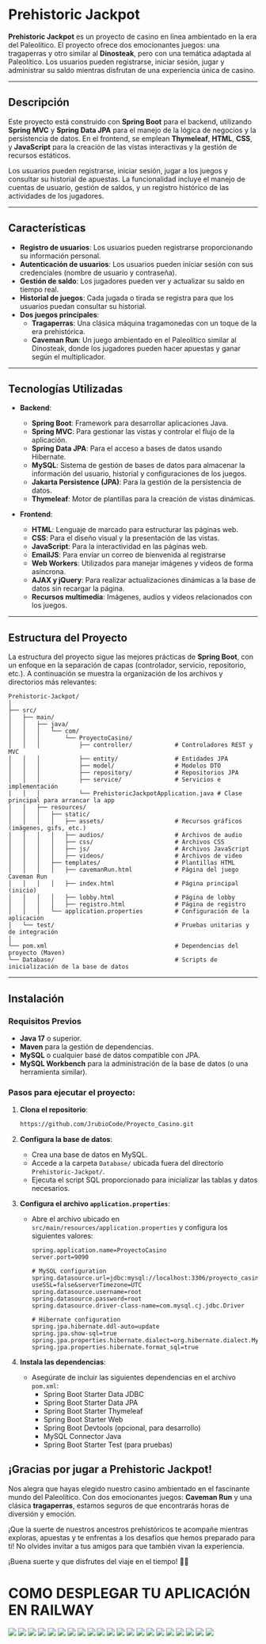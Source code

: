 # Prehistoric Jackpot

**Prehistoric Jackpot** es un proyecto de casino en línea ambientado en la era del Paleolítico. El proyecto ofrece dos emocionantes juegos: una tragaperras y otro similar al **Dinosteak**, pero con una temática adaptada al Paleolítico. Los usuarios pueden registrarse, iniciar sesión, jugar y administrar su saldo mientras disfrutan de una experiencia única de casino.

---

## Descripción

Este proyecto está construido con **Spring Boot** para el backend, utilizando **Spring MVC** y **Spring Data JPA** para el manejo de la lógica de negocios y la persistencia de datos. En el frontend, se emplean **Thymeleaf**, **HTML**, **CSS**, y **JavaScript** para la creación de las vistas interactivas y la gestión de recursos estáticos.

Los usuarios pueden registrarse, iniciar sesión, jugar a los juegos y consultar su historial de apuestas. La funcionalidad incluye el manejo de cuentas de usuario, gestión de saldos, y un registro histórico de las actividades de los jugadores.

---

## Características

- **Registro de usuarios**: Los usuarios pueden registrarse proporcionando su información personal.
- **Autenticación de usuarios**: Los usuarios pueden iniciar sesión con sus credenciales (nombre de usuario y contraseña).
- **Gestión de saldo**: Los jugadores pueden ver y actualizar su saldo en tiempo real.
- **Historial de juegos**: Cada jugada o tirada se registra para que los usuarios puedan consultar su historial.
- **Dos juegos principales**:
  - **Tragaperras**: Una clásica máquina tragamonedas con un toque de la era prehistórica.
  - **Caveman Run**: Un juego ambientado en el Paleolítico similar al Dinosteak, donde los jugadores pueden hacer apuestas y ganar según el multiplicador.

---

## Tecnologías Utilizadas

- **Backend**:
  - **Spring Boot**: Framework para desarrollar aplicaciones Java.
  - **Spring MVC**: Para gestionar las vistas y controlar el flujo de la aplicación.
  - **Spring Data JPA**: Para el acceso a bases de datos usando Hibernate.
  - **MySQL**: Sistema de gestión de bases de datos para almacenar la información del usuario, historial y configuraciones de los juegos.
  - **Jakarta Persistence (JPA)**: Para la gestión de la persistencia de datos.
  - **Thymeleaf**: Motor de plantillas para la creación de vistas dinámicas.

- **Frontend**:
  - **HTML**: Lenguaje de marcado para estructurar las páginas web.
  - **CSS**: Para el diseño visual y la presentación de las vistas.
  - **JavaScript**: Para la interactividad en las páginas web.
  - **EmailJS**: Para enviar un correo de bienvenida al registrarse
  - **Web Workers**: Utilizados para manejar imágenes y videos de forma asíncrona.
  - **AJAX y jQuery**: Para realizar actualizaciones dinámicas a la base de datos sin recargar la página.
  - **Recursos multimedia**: Imágenes, audios y videos relacionados con los juegos.

---

## Estructura del Proyecto

La estructura del proyecto sigue las mejores prácticas de **Spring Boot**, con un enfoque en la separación de capas (controlador, servicio, repositorio, etc.). A continuación se muestra la organización de los archivos y directorios más relevantes:

```
Prehistoric-Jackpot/
│
├── src/
│   ├── main/
│   │   ├── java/
│   │   │   └── com/
│   │   │       └── ProyectoCasino/
│   │   │           ├── controller/            # Controladores REST y MVC
│   │   │           ├── entity/                # Entidades JPA
│   │   │           ├── model/                 # Modelos DTO
│   │   │           ├── repository/            # Repositorios JPA
│   │   │           ├── service/               # Servicios e implementación
│   │   │           └── PrehistoricJackpotApplication.java # Clase principal para arrancar la app
│   │   ├── resources/
│   │   │   ├── static/
│   │   │   │   ├── assets/                    # Recursos gráficos (imágenes, gifs, etc.)
│   │   │   │   ├── audios/                    # Archivos de audio
│   │   │   │   ├── css/                       # Archivos CSS
│   │   │   │   ├── js/                        # Archivos JavaScript
│   │   │   │   ├── videos/                    # Archivos de video
│   │   │   ├── templates/                     # Plantillas HTML
│   │   │   │   ├── cavemanRun.html            # Página del juego Caveman Run
│   │   │   │   ├── index.html                 # Página principal (inicio)
│   │   │   │   ├── lobby.html                 # Página de lobby
│   │   │   │   ├── registro.html              # Página de registro
│   │   │   └── application.properties         # Configuración de la aplicación
│   └── test/                                  # Pruebas unitarias y de integración
│
└── pom.xml                                    # Dependencias del proyecto (Maven)
└── Database/                                  # Scripts de inicialización de la base de datos
```

---

## Instalación

### Requisitos Previos

- **Java 17** o superior.
- **Maven** para la gestión de dependencias.
- **MySQL** o cualquier base de datos compatible con JPA.
- **MySQL Workbench** para la administración de la base de datos (o una herramienta similar).

### Pasos para ejecutar el proyecto:

1. **Clona el repositorio**:
   ```bash
   https://github.com/JrubioCode/Proyecto_Casino.git
   ```

2. **Configura la base de datos**:
   - Crea una base de datos en MySQL.
   - Accede a la carpeta `Database/` ubicada fuera del directorio `Prehistoric-Jackpot/`.
   - Ejecuta el script SQL proporcionado para inicializar las tablas y datos necesarios.

3. **Configura el archivo `application.properties`**:
   - Abre el archivo ubicado en `src/main/resources/application.properties` y configura los siguientes valores:
     ```properties
     spring.application.name=ProyectoCasino
     server.port=9090

     # MySQL configuration
     spring.datasource.url=jdbc:mysql://localhost:3306/proyecto_casino?useSSL=false&serverTimezone=UTC
     spring.datasource.username=root
     spring.datasource.password=root
     spring.datasource.driver-class-name=com.mysql.cj.jdbc.Driver

     # Hibernate configuration
     spring.jpa.hibernate.ddl-auto=update
     spring.jpa.show-sql=true
     spring.jpa.properties.hibernate.dialect=org.hibernate.dialect.MySQL8Dialect
     spring.jpa.properties.hibernate.format_sql=true
     ```

4. **Instala las dependencias**:
   - Asegúrate de incluir las siguientes dependencias en el archivo `pom.xml`:
     - Spring Boot Starter Data JDBC
     - Spring Boot Starter Data JPA
     - Spring Boot Starter Thymeleaf
     - Spring Boot Starter Web
     - Spring Boot Devtools (opcional, para desarrollo)
     - MySQL Connector Java
     - Spring Boot Starter Test (para pruebas)

## ¡Gracias por jugar a **Prehistoric Jackpot**!

Nos alegra que hayas elegido nuestro casino ambientado en el fascinante mundo del Paleolítico. Con dos emocionantes juegos: **Caveman Run** y una clásica **tragaperras**, estamos seguros de que encontrarás horas de diversión y emoción. 

¡Que la suerte de nuestros ancestros prehistóricos te acompañe mientras exploras, apuestas y te enfrentas a los desafíos que hemos preparado para ti! No olvides invitar a tus amigos para que también vivan la experiencia. 

¡Buena suerte y que disfrutes del viaje en el tiempo! 🚀🎰

# COMO DESPLEGAR TU APLICACIÓN EN RAILWAY

![](https://github.com/JrubioCode/Proyecto_Casino/blob/41c8ad65e0a5c1b83ed3b96ce2cdcc323da80b49/ContenidoREADME/Imagen1.png)
![](https://github.com/JrubioCode/Proyecto_Casino/blob/41c8ad65e0a5c1b83ed3b96ce2cdcc323da80b49/ContenidoREADME/Imagen2.png)
![](https://github.com/JrubioCode/Proyecto_Casino/blob/41c8ad65e0a5c1b83ed3b96ce2cdcc323da80b49/ContenidoREADME/Imagen4.png)
![](https://github.com/JrubioCode/Proyecto_Casino/blob/41c8ad65e0a5c1b83ed3b96ce2cdcc323da80b49/ContenidoREADME/Imagen5.png)
![](https://github.com/JrubioCode/Proyecto_Casino/blob/41c8ad65e0a5c1b83ed3b96ce2cdcc323da80b49/ContenidoREADME/Imagen6.png)
![](https://github.com/JrubioCode/Proyecto_Casino/blob/41c8ad65e0a5c1b83ed3b96ce2cdcc323da80b49/ContenidoREADME/Imagen7.png)
![](https://github.com/JrubioCode/Proyecto_Casino/blob/41c8ad65e0a5c1b83ed3b96ce2cdcc323da80b49/ContenidoREADME/Imagen8.png)
![](https://github.com/JrubioCode/Proyecto_Casino/blob/41c8ad65e0a5c1b83ed3b96ce2cdcc323da80b49/ContenidoREADME/Imagen9.png)
![](https://github.com/JrubioCode/Proyecto_Casino/blob/41c8ad65e0a5c1b83ed3b96ce2cdcc323da80b49/ContenidoREADME/Imagen10.png)
![](https://github.com/JrubioCode/Proyecto_Casino/blob/41c8ad65e0a5c1b83ed3b96ce2cdcc323da80b49/ContenidoREADME/Imagen11.png)
![](https://github.com/JrubioCode/Proyecto_Casino/blob/41c8ad65e0a5c1b83ed3b96ce2cdcc323da80b49/ContenidoREADME/Imagen12.png)
![](https://github.com/JrubioCode/Proyecto_Casino/blob/41c8ad65e0a5c1b83ed3b96ce2cdcc323da80b49/ContenidoREADME/Imagen13.png)
![](https://github.com/JrubioCode/Proyecto_Casino/blob/41c8ad65e0a5c1b83ed3b96ce2cdcc323da80b49/ContenidoREADME/Imagen14.png)
![](https://github.com/JrubioCode/Proyecto_Casino/blob/41c8ad65e0a5c1b83ed3b96ce2cdcc323da80b49/ContenidoREADME/Imagen15.png)
![](https://github.com/JrubioCode/Proyecto_Casino/blob/41c8ad65e0a5c1b83ed3b96ce2cdcc323da80b49/ContenidoREADME/Imagen16.png)
![](https://github.com/JrubioCode/Proyecto_Casino/blob/41c8ad65e0a5c1b83ed3b96ce2cdcc323da80b49/ContenidoREADME/Imagen17.png)
![](https://github.com/JrubioCode/Proyecto_Casino/blob/41c8ad65e0a5c1b83ed3b96ce2cdcc323da80b49/ContenidoREADME/Imagen18.png)
![](https://github.com/JrubioCode/Proyecto_Casino/blob/41c8ad65e0a5c1b83ed3b96ce2cdcc323da80b49/ContenidoREADME/Imagen19.png)
![](https://github.com/JrubioCode/Proyecto_Casino/blob/41c8ad65e0a5c1b83ed3b96ce2cdcc323da80b49/ContenidoREADME/Imagen20.png)
![](https://github.com/JrubioCode/Proyecto_Casino/blob/41c8ad65e0a5c1b83ed3b96ce2cdcc323da80b49/ContenidoREADME/Imagen21.png)
![](https://github.com/JrubioCode/Proyecto_Casino/blob/41c8ad65e0a5c1b83ed3b96ce2cdcc323da80b49/ContenidoREADME/Imagen22.png)
